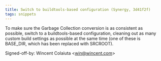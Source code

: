 ```yaml
---
title: Switch to buildtools-based configuration (Synergy, 3d41f2f)
tags: snippets
---
```


To make sure the Garbage Collection conversion is as consistent as possible, switch to a buildtools-based configuration, cleaning out as many custom build settings as possible at the same time (one of these is BASE\_DIR, which has been replaced with SRCROOT).

Signed-off-by: Wincent Colaiuta &lt;win@wincent.com&gt;
